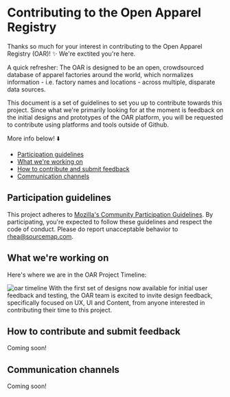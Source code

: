 
# Contributing to the Open Apparel Registry

Thanks so much for your interest in contributing to the Open Apparel Registry (OAR)! ✨ We're exctited you're here.

A quick refresher: The OAR is designed to be an open, crowdsourced database of apparel factories around the world, which normalizes information - i.e. factory names and locations - across multiple, disparate data sources.

This document is a set of guidelines to set you up to contribute towards this project. Since what we're primarily looking for at the moment is feedback on the initial designs and prototypes of the OAR platform, you will be requested to contribute using platforms and tools outside of Github. 

More info below! ⬇️

* [Participation guidelines](#participation-guidelines)
* [What we're working on](#what-were-working-on)
* [How to contribute and submit feedback](#how-to-contribute-and-submit-feedback)
* [Communication channels](#communication-channels)

## Participation guidelines

This project adheres to [Mozilla's Community Participation Guidelines](https://www.mozilla.org/en-US/about/governance/policies/participation/). By participating, you're expected to follow these guidelines and respect the code of conduct. Please do report unacceptable behavior to rhea@sourcemap.com.

## What we're working on

Here's where we are in the OAR Project Timeline:

![oar timeline](https://user-images.githubusercontent.com/13699037/38849729-4c8de6ec-422b-11e8-87d4-cbb02afe04c7.jpg)
With the first set of designs now available for initial user feedback and testing, the OAR team is excited to invite design feedback, specifically focused on UX, UI and Content, from anyone interested in contributing their time to this project.

## How to contribute and submit feedback

Coming soon!

## Communication channels

Coming soon!

